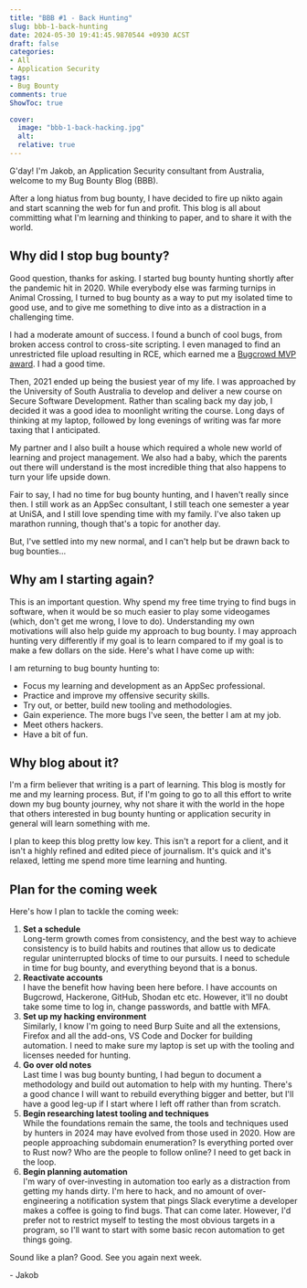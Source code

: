 ```yaml
---
title: "BBB #1 - Back Hunting"
slug: bbb-1-back-hunting
date: 2024-05-30 19:41:45.9870544 +0930 ACST
draft: false
categories:
- All
- Application Security
tags:
- Bug Bounty
comments: true
ShowToc: true

cover:
  image: "bbb-1-back-hacking.jpg"
  alt: 
  relative: true
---
```


G'day! I'm Jakob, an Application Security consultant from Australia, welcome to my Bug Bounty Blog (BBB).

After a long hiatus from bug bounty, I have decided to fire up nikto again and start scanning the web for fun and profit. This blog is all about committing what I'm learning and thinking to paper, and to share it with the world.

## Why did I stop bug bounty?

Good question, thanks for asking. I started bug bounty hunting shortly after the pandemic hit in 2020. While everybody else was farming turnips in Animal Crossing, I turned to bug bounty as a way to put my isolated time to good use, and to give me something to dive into as a distraction in a challenging time.

I had a moderate amount of success. I found a bunch of cool bugs, from broken access control to cross-site scripting. I even managed to find an unrestricted file upload resulting in RCE, which earned me a [Bugcrowd MVP award](https://www.bugcrowd.com/blog/congralations-to-our-mvps-for-q2). I had a good time.

Then, 2021 ended up being the busiest year of my life. I was approached by the University of South Australia to develop and deliver a new course on Secure Software Development. Rather than scaling back my day job, I decided it was a good idea to moonlight writing the course. Long days of thinking at my laptop, followed by long evenings of writing was far more taxing that I anticipated.

My partner and I also built a house which required a whole new world of learning and project management. We also had a baby, which the parents out there will understand is the most incredible thing that also happens to turn your life upside down.

Fair to say, I had no time for bug bounty hunting, and I haven't really since then. I still work as an AppSec consultant, I still teach one semester a year at UniSA, and I still love spending time with my family. I've also taken up marathon running, though that's a topic for another day.

But, I've settled into my new normal, and I can't help but be drawn back to bug bounties...

## Why am I starting again?

This is an important question. Why spend my free time trying to find bugs in software, when it would be so much easier to play some videogames (which, don't get me wrong, I love to do). Understanding my own motivations will also help guide my approach to bug bounty. I may approach hunting very differently if my goal is to learn compared to if my goal is to make a few dollars on the side. Here's what I have come up with:

I am returning to bug bounty hunting to:

- Focus my learning and development as an AppSec professional.
- Practice and improve my offensive security skills.
- Try out, or better, build new tooling and methodologies.
- Gain experience. The more bugs I've seen, the better I am at my job.
- Meet others hackers.
- Have a bit of fun.

## Why blog about it?

I'm a firm believer that writing is a part of learning. This blog is mostly for me and my learning process. But, if I'm going to go to all this effort to write down my bug bounty journey, why not share it with the world in the hope that others interested in bug bounty hunting or application security in general will learn something with me.

I plan to keep this blog pretty low key. This isn't a report for a client, and it isn't a highly refined and edited piece of journalism. It's quick and it's relaxed, letting me spend more time learning and hunting.

## Plan for the coming week

Here's how I plan to tackle the coming week:

1. **Set a schedule**  
   Long-term growth comes from consistency, and the best way to achieve consistency is to build habits and routines that allow us to dedicate regular uninterrupted blocks of time to our pursuits. I need to schedule in time for bug bounty, and everything beyond that is a bonus.
2. **Reactivate accounts**  
   I have the benefit how having been here before. I have accounts on Bugcrowd, Hackerone, GitHub, Shodan etc etc. However, it'll no doubt take some time to log in, change passwords, and battle with MFA.
3. **Set up my hacking environment**  
   Similarly, I know I'm going to need Burp Suite and all the extensions, Firefox and all the add-ons, VS Code and Docker for building automation. I need to make sure my laptop is set up with the tooling and licenses needed for hunting.
4. **Go over old notes**  
   Last time I was bug bounty bunting, I had begun to document a methodology and build out automation to help with my hunting. There's a good chance I will want to rebuild everything bigger and better, but I'll have a good leg-up if I start where I left off rather than from scratch.
5. **Begin researching latest tooling and techniques**  
   While the foundations remain the same, the tools and techniques used by hunters in 2024 may have evolved from those used in 2020. How are people approaching subdomain enumeration? Is everything ported over to Rust now? Who are the people to follow online? I need to get back in the loop.
6. **Begin planning automation**  
   I'm wary of over-investing in automation too early as a distraction from getting my hands dirty. I'm here to hack, and no amount of over-engineering a notification system that pings Slack everytime a developer makes a coffee is going to find bugs. That can come later. However, I'd prefer not to restrict myself to testing the most obvious targets in a program, so I'll want to start with some basic recon automation to get things going.

Sound like a plan? Good. See you again next week.

\- Jakob